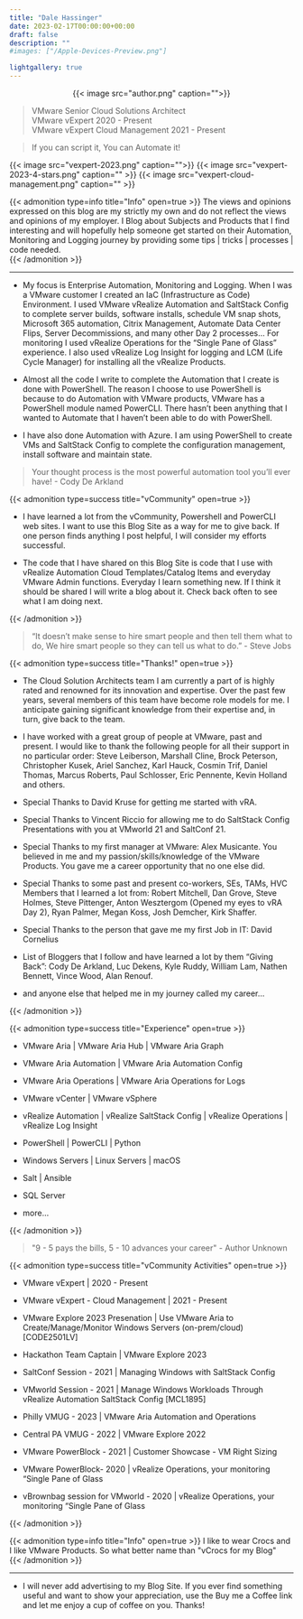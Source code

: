 ```yaml
---
title: "Dale Hassinger"
date: 2023-02-17T00:00:00+00:00
draft: false
description: ""
#images: ["/Apple-Devices-Preview.png"]

lightgallery: true
---
```


<center>{{< image src="author.png" caption="">}}</center>

>VMware Senior Cloud Solutions Architect  
>VMware vExpert 2020 - Present  
>VMware vExpert Cloud Management 2021 - Present  

>If you can script it, You can Automate it!  

{{< image src="vexpert-2023.png" caption="">}}
{{< image src="vexpert-2023-4-stars.png" caption="" >}}
{{< image src="vexpert-cloud-management.png" caption="" >}}

{{< admonition type=info title="Info" open=true >}}
The views and opinions expressed on this blog are my strictly my own and do not reflect the views and opinions of my employer. I Blog about Subjects and Products that I find interesting and will hopefully help someone get started on their Automation, Monitoring and Logging journey by providing some tips | tricks | processes | code needed.  
{{< /admonition >}}

---

* My focus is Enterprise Automation, Monitoring and Logging. When I was a VMware customer I created an IaC (Infrastructure as Code) Environment. I used VMware vRealize Automation and SaltStack Config to complete server builds, software installs, schedule VM snap shots, Microsoft 365 automation, Citrix Management, Automate Data Center Flips, Server Decommissions, and many other Day 2 processes… For monitoring I used vRealize Operations for the “Single Pane of Glass” experience. I also used vRealize Log Insight for logging and LCM (Life Cycle Manager) for installing all the vRealize Products.  

* Almost all the code I write to complete the Automation that I create is done with PowerShell. The reason I choose to use PowerShell is because to do Automation with VMware products, VMware has a PowerShell module named PowerCLI. There hasn’t been anything that I wanted to Automate that I haven’t been able to do with PowerShell.

* I have also done Automation with Azure. I am using PowerShell to create VMs and SaltStack Config to complete the configuration management, install software and maintain state.  

>  
> Your thought process is the most powerful automation tool you’ll ever have! - Cody De Arkland  
>  

{{< admonition type=success title="vCommunity" open=true >}}
* I have learned a lot from the vCommunity, Powershell and PowerCLI web sites. I want to use this Blog Site as a way for me to give back. If one person finds anything I post helpful, I will consider my efforts successful.  

* The code that I have shared on this Blog Site is code that I use with vRealize Automation Cloud Templates/Catalog Items and everyday VMware Admin functions. Everyday I learn something new. If I think it should be shared I will write a blog about it. Check back often to see what I am doing next.  

{{< /admonition >}}

>“It doesn’t make sense to hire smart people and then tell them what to do, We hire smart people so they can tell us what to do.” - Steve Jobs  

{{< admonition type=success title="Thanks!" open=true >}}
* The Cloud Solution Architects team I am currently a part of is highly rated and renowned for its innovation and expertise. Over the past few years, several members of this team have become role models for me. I anticipate gaining significant knowledge from their expertise and, in turn, give back to the team.  

* I have worked with a great group of people at VMware, past and present. I would like to thank the following people for all their support in no particular order: Steve Leiberson, Marshall Cline, Brock Peterson, Christopher Kusek, Ariel Sanchez, Karl Hauck, Cosmin Trif,  Daniel Thomas, Marcus Roberts, Paul Schlosser, Eric Pennente, Kevin Holland and others.  

* Special Thanks to David Kruse for getting me started with vRA.  

* Special Thanks to Vincent Riccio for allowing me to do SaltStack Config Presentations with you at VMworld 21 and SaltConf 21.  

* Special Thanks to my first manager at VMware: Alex Musicante. You believed in me and my passion/skills/knowledge of the VMware Products. You gave me a career opportunity that no one else did.  

* Special Thanks to some past and present co-workers, SEs, TAMs, HVC Members that I learned a lot from: Robert Mitchell, Dan Grove, Steve Holmes, Steve Pittenger, Anton Wesztergom (Opened my eyes to vRA Day 2), Ryan Palmer, Megan Koss, Josh Demcher, Kirk Shaffer.  

* Special Thanks to the person that gave me my first Job in IT: David Cornelius  

* List of Bloggers that I follow and have learned a lot by them “Giving Back”: Cody De Arkland, Luc Dekens, Kyle Ruddy, William Lam, Nathen Bennett, Vince Wood, Alan Renouf.  

* and anyone else that helped me in my journey called my career…  

{{< /admonition >}}

{{< admonition type=success title="Experience" open=true >}}
* VMware Aria | VMware Aria Hub | VMware Aria Graph  

* VMware Aria Automation | VMware Aria Automation Config  

* VMware Aria Operations | VMware Aria Operations for Logs  

* VMware vCenter | VMware vSphere  

* vRealize Automation | vRealize SaltStack Config | vRealize Operations | vRealize Log Insight  

* PowerShell | PowerCLI | Python  

* Windows Servers | Linux Servers | macOS  

* Salt | Ansible  

* SQL Server  

* more...  

{{< /admonition >}}

>"9 - 5 pays the bills, 5 - 10 advances your career" - Author Unknown  

{{< admonition type=success title="vCommunity Activities" open=true >}}
* VMware vExpert | 2020 - Present  

* VMware vExpert - Cloud Management | 2021 - Present  

* VMware Explore 2023 Presenation | Use VMware Aria to Create/Manage/Monitor Windows Servers (on-prem/cloud) [CODE2501LV]  

* Hackathon Team Captain | VMware Explore 2023  

* SaltConf Session - 2021 | Managing Windows with SaltStack Config  

* VMworld Session - 2021 | Manage Windows Workloads Through vRealize Automation SaltStack Config [MCL1895]  

* Philly VMUG - 2023 | VMware Aria Automation and Operations  

* Central PA VMUG - 2022 | VMware Explore 2022  

* VMware PowerBlock - 2021 | Customer Showcase - VM Right Sizing  

* VMware PowerBlock- 2020 | vRealize Operations, your monitoring “Single Pane of Glass  

* vBrownbag session for VMworld - 2020 | vRealize Operations, your monitoring “Single Pane of Glass  

{{< /admonition >}}

{{< admonition type=info title="Info" open=true >}}
I like to wear Crocs and I like VMware Products. So what better name than "vCrocs for my Blog"  
{{< /admonition >}}

---

* I will never add advertising to my Blog Site. If you ever find something useful and want to show your appreciation, use the Buy me a Coffee link and let me enjoy a cup of coffee on you. Thanks!

<center>
<script type="text/javascript" src="https://cdnjs.buymeacoffee.com/1.0.0/button.prod.min.js" data-name="bmc-button" data-slug="dalehassinger" data-color="#FFDD00" data-emoji=""  data-font="Cookie" data-text="Buy me a coffee" data-outline-color="#000000" data-font-color="#000000" data-coffee-color="#ffffff" ></script>
</center>
